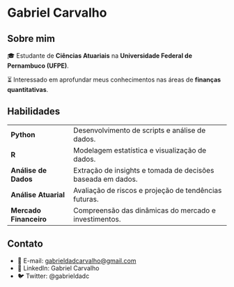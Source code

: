 # Gabriel Carvalho

## Sobre mim
🎓 Estudante de **Ciências Atuariais** na **Universidade Federal de Pernambuco (UFPE)**.

⏳ Interessado em aprofundar meus conhecimentos nas áreas de **finanças quantitativas**.

## Habilidades
| | |
|---|---|
| **Python** | Desenvolvimento de scripts e análise de dados. |
| **R** | Modelagem estatística e visualização de dados. |
| **Análise de Dados** | Extração de insights e tomada de decisões baseada em dados. |
| **Análise Atuarial** | Avaliação de riscos e projeção de tendências futuras. |
| **Mercado Financeiro** | Compreensão das dinâmicas do mercado e investimentos. |

## Contato
- 📧 E-mail: gabrieldadcarvalho@gmail.com
- 🔗 LinkedIn: Gabriel Carvalho
- 🐦 Twitter: @gabrieldadc
